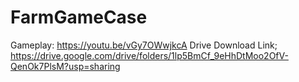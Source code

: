 # FarmGameCase
 Gameplay: https://youtu.be/vGy7OWwjkcA
 Drive Download Link; https://drive.google.com/drive/folders/1lp5BmCf_9eHhDtMoo2OfV-QenOk7PlsM?usp=sharing
